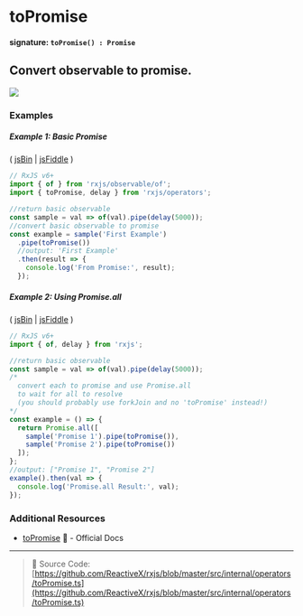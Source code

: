 # toPromise

#### signature: `toPromise() : Promise`

## Convert observable to promise.

<div class="ua-ad"><div class="ua-ad"><a href="https://ultimateangular.com/?ref=76683_kee7y7vk"><img src="https://ultimateangular.com/assets/img/banners/ua-leader.svg"></a></div></div>

### Examples

##### Example 1: Basic Promise

( [jsBin](http://jsbin.com/favoqecixi/1/edit?js,console) |
[jsFiddle](https://jsfiddle.net/btroncone/thykc9up/) )

```js
// RxJS v6+
import { of } from 'rxjs/observable/of';
import { toPromise, delay } from 'rxjs/operators';

//return basic observable
const sample = val => of(val).pipe(delay(5000));
//convert basic observable to promise
const example = sample('First Example')
  .pipe(toPromise())
  //output: 'First Example'
  .then(result => {
    console.log('From Promise:', result);
  });
```

##### Example 2: Using Promise.all

( [jsBin](http://jsbin.com/hutiyicaco/1/edit?js,console) |
[jsFiddle](https://jsfiddle.net/btroncone/xzu6u7hs/) )

```js
// RxJS v6+
import { of, delay } from 'rxjs';

//return basic observable
const sample = val => of(val).pipe(delay(5000));
/*
  convert each to promise and use Promise.all
  to wait for all to resolve
  (you should probably use forkJoin and no 'toPromise' instead!)
*/
const example = () => {
  return Promise.all([
    sample('Promise 1').pipe(toPromise()),
    sample('Promise 2').pipe(toPromise())
  ]);
};
//output: ["Promise 1", "Promise 2"]
example().then(val => {
  console.log('Promise.all Result:', val);
});
```

### Additional Resources

* [toPromise](https://github.com/Reactive-Extensions/RxJS/blob/master/doc/api/core/operators/topromise.md)
  :newspaper: - Official Docs

---

> :file_folder: Source Code:
> [https://github.com/ReactiveX/rxjs/blob/master/src/internal/operators/toPromise.ts](https://github.com/ReactiveX/rxjs/blob/master/src/internal/operators/toPromise.ts)
